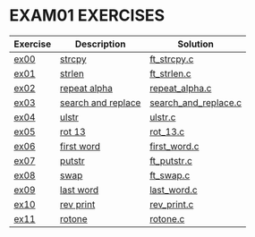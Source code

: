 # EXAM01 EXERCISES

|Exercise        |Description                    |Solution                     
|----------------|-------------------------------|--
|[ex00](https://github.com/achrafelkhnissi/1337/tree/master/Piscine-2021/EXAMES/exam01/ex00) | [strcpy](https://github.com/achrafelkhnissi/1337/tree/master/Piscine-2021/EXAMES/exam01/ex00/README.md)| [ft_strcpy.c](https://github.com/achrafelkhnissi/1337/tree/master/Piscine-2021/EXAMES/exam01/ex00/ft_strcpy.c)
|[ex01](https://github.com/achrafelkhnissi/1337/tree/master/Piscine-2021/EXAMES/exam01/ex01)|[strlen](https://github.com/achrafelkhnissi/1337/tree/master/Piscine-2021/EXAMES/exam01/ex01/README.md)|[ft_strlen.c](https://github.com/achrafelkhnissi/1337/tree/master/Piscine-2021/EXAMES/exam01/ex01/ft_strlen.c)
|[ex02](https://github.com/achrafelkhnissi/1337/tree/master/Piscine-2021/EXAMES/exam01/ex02)|[repeat alpha](https://github.com/achrafelkhnissi/1337/tree/master/Piscine-2021/EXAMES/exam01/ex02/README.md)|[repeat_alpha.c](https://github.com/achrafelkhnissi/1337/tree/master/Piscine-2021/EXAMES/exam01/ex02/repeat_alpha.c)
|[ex03](https://github.com/achrafelkhnissi/1337/tree/master/Piscine-2021/EXAMES/exam01/ex03)|[search and replace](https://github.com/achrafelkhnissi/1337/tree/master/Piscine-2021/EXAMES/exam01/ex03/README.md)|[search_and_replace.c](https://github.com/achrafelkhnissi/1337/tree/master/Piscine-2021/EXAMES/exam01/ex03/search_and_replace.c)
|[ex04](https://github.com/achrafelkhnissi/1337/tree/master/Piscine-2021/EXAMES/exam01/ex04)|[ulstr](https://github.com/achrafelkhnissi/1337/tree/master/Piscine-2021/EXAMES/exam01/ex04/README.md)|[ulstr.c](https://github.com/achrafelkhnissi/1337/tree/master/Piscine-2021/EXAMES/exam01/ex04/ulstr.c)
|[ex05](https://github.com/achrafelkhnissi/1337/tree/master/Piscine-2021/EXAMES/exam01/ex05)|[rot 13](https://github.com/achrafelkhnissi/1337/tree/master/Piscine-2021/EXAMES/exam01/ex05/README.md)|[rot_13.c](https://github.com/achrafelkhnissi/1337/tree/master/Piscine-2021/EXAMES/exam01/ex05/rot_13.c)
|[ex06](https://github.com/achrafelkhnissi/1337/tree/master/Piscine-2021/EXAMES/exam01/ex06)|[first word](https://github.com/achrafelkhnissi/1337/tree/master/Piscine-2021/EXAMES/exam01/ex06/README.md)|[first_word.c](https://github.com/achrafelkhnissi/1337/tree/master/Piscine-2021/EXAMES/exam01/ex06/first_word.c)
|[ex07](https://github.com/achrafelkhnissi/1337/tree/master/Piscine-2021/EXAMES/exam01/ex07)|[putstr](https://github.com/achrafelkhnissi/1337/tree/master/Piscine-2021/EXAMES/exam01/ex07/README.md)|[ft_putstr.c](https://github.com/achrafelkhnissi/1337/tree/master/Piscine-2021/EXAMES/exam01/ex07/ft_putstr.c)
|[ex08](https://github.com/achrafelkhnissi/1337/tree/master/Piscine-2021/EXAMES/exam01/ex08)|[swap](https://github.com/achrafelkhnissi/1337/tree/master/Piscine-2021/EXAMES/exam01/ex08/README.md)|[ft_swap.c](https://github.com/achrafelkhnissi/1337/tree/master/Piscine-2021/EXAMES/exam01/ex08/ft_swap.c)
|[ex09](https://github.com/achrafelkhnissi/1337/tree/master/Piscine-2021/EXAMES/exam01/ex09)|[last word](https://github.com/achrafelkhnissi/1337/tree/master/Piscine-2021/EXAMES/exam01/ex09/README.md)|[last_word.c](https://github.com/achrafelkhnissi/1337/tree/master/Piscine-2021/EXAMES/exam01/ex09/last_word.c)
|[ex10](https://github.com/achrafelkhnissi/1337/tree/master/Piscine-2021/EXAMES/exam01/ex10)|[rev print](https://github.com/achrafelkhnissi/1337/tree/master/Piscine-2021/EXAMES/exam01/ex10/README.md)|[rev_print.c](https://github.com/achrafelkhnissi/1337/tree/master/Piscine-2021/EXAMES/exam01/ex10/rev_print.c)
|[ex11](https://github.com/achrafelkhnissi/1337/tree/master/Piscine-2021/EXAMES/exam01/ex11)|[rotone](https://github.com/achrafelkhnissi/1337/tree/master/Piscine-2021/EXAMES/exam01/ex11/README.md)|[rotone.c](https://github.com/achrafelkhnissi/1337/tree/master/Piscine-2021/EXAMES/exam01/ex11/rotone.c)
